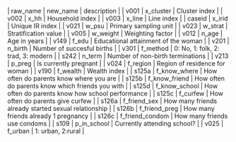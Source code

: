 | raw_name | new_name        | description                                          |
| v001     | x_cluster       | Cluster index                                        |
| v002     | x_hh            | Household index                                      |
| v003     | x_line          | Line index                                           |
| caseid   | x_irid          | Unique IR index                                      |
| v021     | w_psu           | Primary sampling unit                                |
| v023     | w_strat         | Stratification value                                 |
| v005     | w_weight        | Weighting factor                                     |
| v012     | n_age           | Age in years                                         |
| v149     | f_edu           | Educational attainment of the woman                  |
| v201     | n_birth         | Number of succesful births                           |
| v301     | f_method        | 0: No, 1: folk, 2: trad, 3: modern                   |
| s242     | n_term          | Number of non-birth terminations                     |
| v213     | p_preg          | Is currently pregnant                                |
| v024     | f_region        | Region of residence for woman                        |
| v190     | f_wealth        | Wealth index                                         |
| s125a    | f_know_where    | How often do parents know where you are              |
| s125b    | f_know_friend   | How often do parents know which friends you with     |
| s125d    | f_know_school   | How often do parents know how school performance     |
| s125c    | f_curfew        | How often do parents give curfew                     |
| s126a    | f_friend_sex    | How many friends already started sexual relationship |
| s126b    | f_friend_preg   | How many friends already 1 pregnancy                 |
| s126c    | f_friend_condom | How many friends use condoms                         |
| s109     | p_in_school     | Currently attending school?                          |
| v025     | f_urban         | 1: urban, 2:rural                                    |
